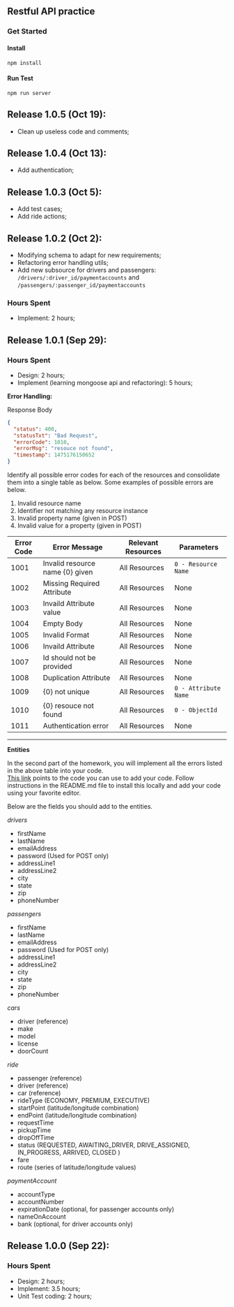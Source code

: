 ## Restful API practice

### Get Started

#### Install
```
npm install
```

#### Run Test
```
npm run server
```

## Release 1.0.5 (Oct 19):

- Clean up useless code and comments; 

## Release 1.0.4 (Oct 13):

- Add authentication;


## Release 1.0.3 (Oct 5):

- Add test cases;
- Add ride actions;

## Release 1.0.2 (Oct 2):

- Modifying schema to adapt for new requirements;
- Refactoring error handling utils;
- Add new subsource for drivers and passengers: `/drivers/:driver_id/paymentaccounts` and `/passengers/:passenger_id/paymentaccounts`

### Hours Spent
- Implement: 2 hours;


## Release 1.0.1 (Sep 29):

### Hours Spent
- Design: 2 hours;
- Implement (learning mongoose api and refactoring): 5 hours;

**Error Handling:**

Response Body

```json
{
  "status": 400,
  "statusTxt": "Bad Request",
  "errorCode": 1010,
  "errorMsg": "resouce not found",
  "timestamp": 1475176150652
}
```

Identify all possible error codes for each of the resources and consolidate them into a single table as below. Some 
examples of possible errors are below.

1. Invalid resource name
2. Identifier not matching any resource instance
3. Invalid property name (given in POST)
4. Invalid value for a property (given in POST)


Error Code  | Error Message    | Relevant Resources  | Parameters
----------- | ----------|------------ |-----
1001  | Invalid resource name {0} given  | All Resources  | `0 - Resource Name`
1002 | Missing Required Attribute | All Resources | None
1003 | Invaild Attribute value | All Resources | None
1004 | Empty Body | All Resources | None
1005 | Invalid Format | All Resources | None
1006 | Invaild Attribute | All Resources | None
1007 | Id should not be provided | All Resources | None
1008 | Duplication Attribute | All Resources | None
1009 | {0} not unique | All Resources | `0 - Attribute Name`
1010 | {0} resouce not found | All Resources | `0 - ObjectId`
1011 | Authentication error | All Resources | None
----

**Entities**

In the second part of the homework, you will implement all the errors listed in the above table into your code.  
[This link](https://bitbucket.org/appcmusv/transportation-express-api) points to the code you can use to add your code.
Follow instructions in the README.md file to install this locally and add your code using your favorite editor.

Below are the fields you should add to the entities. 

_drivers_

- firstName
- lastName
- emailAddress
- password (Used for POST only)
- addressLine1
- addressLine2
- city
- state
- zip
- phoneNumber

_passengers_

- firstName
- lastName
- emailAddress
- password (Used for POST only)
- addressLine1
- addressLine2
- city
- state
- zip
- phoneNumber

_cars_

- driver (reference)
- make
- model
- license
- doorCount

_ride_

- passenger (reference)
- driver (reference)
- car (reference)
- rideType (ECONOMY, PREMIUM, EXECUTIVE)
- startPoint  (latitude/longitude combination)
- endPoint (latitude/longitude combination)
- requestTime
- pickupTime
- dropOffTime
- status (REQUESTED, AWAITING_DRIVER, DRIVE_ASSIGNED, IN_PROGRESS, ARRIVED, CLOSED )
- fare
- route (series of latitude/longitude values)

_paymentAccount_

- accountType
- accountNumber
- expirationDate (optional, for passenger accounts only)
- nameOnAccount
- bank (optional, for driver accounts only)

## Release 1.0.0 (Sep 22):

### Hours Spent
- Design: 2 hours;
- Implement: 3.5 hours;
- Unit Test coding: 2 hours;
